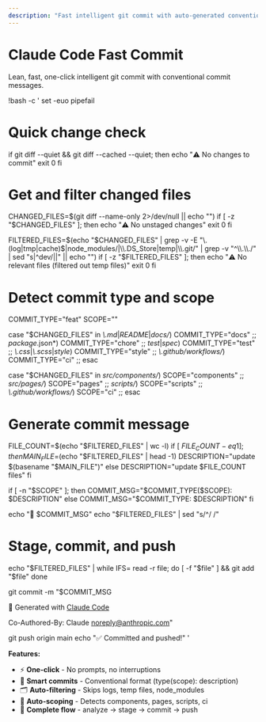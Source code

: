 ```yaml
---
description: "Fast intelligent git commit with auto-generated conventional commit messages"
---
```


# Claude Code Fast Commit

Lean, fast, one-click intelligent git commit with conventional commit messages.

!bash -c '
set -euo pipefail

# Quick change check
if git diff --quiet && git diff --cached --quiet; then
  echo "⚠️  No changes to commit"
  exit 0
fi

# Get and filter changed files
CHANGED_FILES=$(git diff --name-only 2>/dev/null || echo "")
if [ -z "$CHANGED_FILES" ]; then
  echo "⚠️  No unstaged changes"
  exit 0
fi

FILTERED_FILES=$(echo "$CHANGED_FILES" | grep -v -E "\\.(log|tmp|cache)$|node_modules/|\\.DS_Store|temp|\\.git/" | grep -v "^\\.\\./" | sed "s|^dev/||" || echo "")
if [ -z "$FILTERED_FILES" ]; then
  echo "⚠️  No relevant files (filtered out temp files)"
  exit 0
fi

# Detect commit type and scope
COMMIT_TYPE="feat"
SCOPE=""

case "$CHANGED_FILES" in
  *\\.md*|*README*|*docs/*) COMMIT_TYPE="docs" ;;
  *package*.json*) COMMIT_TYPE="chore" ;;
  *test*|*spec*) COMMIT_TYPE="test" ;;
  *\\.css*|*\\.scss*|*style*) COMMIT_TYPE="style" ;;
  *\\.github/workflows/*) COMMIT_TYPE="ci" ;;
esac

case "$CHANGED_FILES" in
  *src/components/*) SCOPE="components" ;;
  *src/pages/*) SCOPE="pages" ;;
  *scripts/*) SCOPE="scripts" ;;
  *\\.github/workflows/*) SCOPE="ci" ;;
esac

# Generate commit message
FILE_COUNT=$(echo "$FILTERED_FILES" | wc -l)
if [ $FILE_COUNT -eq 1 ]; then
  MAIN_FILE=$(echo "$FILTERED_FILES" | head -1)
  DESCRIPTION="update $(basename "$MAIN_FILE")"
else
  DESCRIPTION="update $FILE_COUNT files"
fi

if [ -n "$SCOPE" ]; then
  COMMIT_MSG="$COMMIT_TYPE($SCOPE): $DESCRIPTION"
else
  COMMIT_MSG="$COMMIT_TYPE: $DESCRIPTION"
fi

echo "📝 $COMMIT_MSG"
echo "$FILTERED_FILES" | sed "s/^/  /"

# Stage, commit, and push
echo "$FILTERED_FILES" | while IFS= read -r file; do
  [ -f "$file" ] && git add "$file"
done

git commit -m "$COMMIT_MSG

🤖 Generated with [Claude Code](https://claude.ai/code)

Co-Authored-By: Claude <noreply@anthropic.com>"

git push origin main
echo "✅ Committed and pushed!"
'

**Features:**
- ⚡ **One-click** - No prompts, no interruptions
- 🧠 **Smart commits** - Conventional format (type(scope): description)  
- 🗂️ **Auto-filtering** - Skips logs, temp files, node_modules
- 🎯 **Auto-scoping** - Detects components, pages, scripts, ci
- 🔄 **Complete flow** - analyze → stage → commit → push